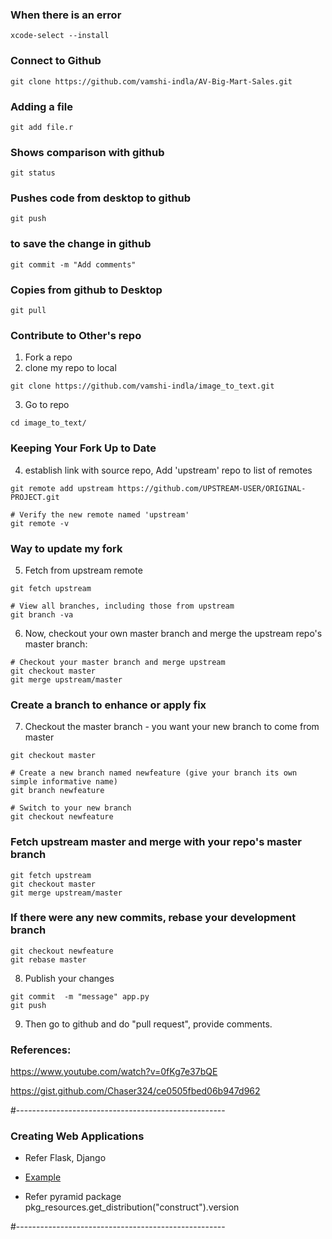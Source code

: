 ### When there is an error
```xcode-select --install```

### Connect to Github
```git clone https://github.com/vamshi-indla/AV-Big-Mart-Sales.git```

### Adding a file
```git add file.r```

### Shows comparison with github
```git status```

### Pushes code from desktop to github
```git push```

### to save the change in github
```git commit -m "Add comments"```

### Copies from github to Desktop
```git pull```

### Contribute to Other's repo 
1. Fork a repo
2. clone my repo to local 
```shell
git clone https://github.com/vamshi-indla/image_to_text.git
```
3. Go to repo
```shell
cd image_to_text/
```

### Keeping Your Fork Up to Date
4. establish link with source repo, Add 'upstream' repo to list of remotes
```shell
git remote add upstream https://github.com/UPSTREAM-USER/ORIGINAL-PROJECT.git

# Verify the new remote named 'upstream'
git remote -v
```

### Way to update my fork
5. Fetch from upstream remote
```shell
git fetch upstream

# View all branches, including those from upstream
git branch -va
```

6. Now, checkout your own master branch and merge the upstream repo's master branch:
```shell
# Checkout your master branch and merge upstream 
git checkout master
git merge upstream/master
```

### Create a branch to enhance or apply fix
7. Checkout the master branch - you want your new branch to come from master
```shell
git checkout master

# Create a new branch named newfeature (give your branch its own simple informative name)
git branch newfeature

# Switch to your new branch
git checkout newfeature
```


### Fetch upstream master and merge with your repo's master branch 
```shell
git fetch upstream 
git checkout master 
git merge upstream/master
```

### If there were any new commits, rebase your development branch
```shell
git checkout newfeature
git rebase master
```

8. Publish your changes
```shell
git commit  -m "message" app.py
git push
```

9. Then go to github and do "pull request", provide comments.

### References: 
https://www.youtube.com/watch?v=0fKg7e37bQE

https://gist.github.com/Chaser324/ce0505fbed06b947d962


#----------------------------------------------------
### Creating Web Applications
- Refer Flask, Django
- [Example](https://github.com/rishab-sharma/ocr_on_android)


- Refer pyramid package
pkg_resources.get_distribution("construct").version

#----------------------------------------------------
